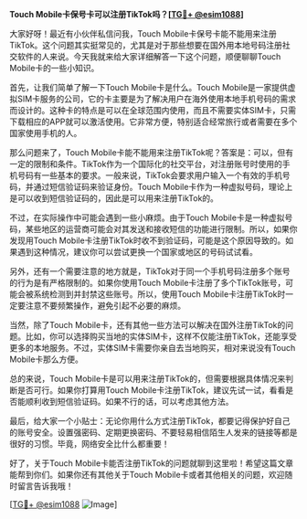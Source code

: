 **Touch Mobile卡保号卡可以注册TikTok吗？[[TG💪+ @esim1088](https://t.me/s/esim1088)]**

大家好呀！最近有小伙伴私信问我，Touch Mobile卡保号卡能不能用来注册TikTok。这个问题其实挺常见的，尤其是对于那些想要在国外用本地号码注册社交软件的人来说。今天我就来给大家详细解答一下这个问题，顺便聊聊Touch Mobile卡的一些小知识。

首先，让我们简单了解一下Touch Mobile卡是什么。Touch Mobile是一家提供虚拟SIM卡服务的公司，它的卡主要是为了解决用户在海外使用本地手机号码的需求而设计的。这种卡的特点是可以在全球范围内使用，而且不需要实体SIM卡，只需下载相应的APP就可以激活使用。它非常方便，特别适合经常旅行或者需要在多个国家使用手机的人。

那么问题来了，Touch Mobile卡能不能用来注册TikTok呢？答案是：可以，但有一定的限制和条件。TikTok作为一个国际化的社交平台，对注册账号时使用的手机号码有一些基本的要求。一般来说，TikTok会要求用户输入一个有效的手机号码，并通过短信验证码来验证身份。Touch Mobile卡作为一种虚拟号码，理论上是可以收到短信验证码的，因此是可以用来注册TikTok的。

不过，在实际操作中可能会遇到一些小麻烦。由于Touch Mobile卡是一种虚拟号码，某些地区的运营商可能会对其发送和接收短信的功能进行限制。所以，如果你发现用Touch Mobile卡注册TikTok时收不到验证码，可能是这个原因导致的。如果遇到这种情况，建议你可以尝试更换一个国家或地区的号码试试看。

另外，还有一个需要注意的地方就是，TikTok对于同一个手机号码注册多个账号的行为是有严格限制的。如果你使用Touch Mobile卡注册了多个TikTok账号，可能会被系统检测到并封禁这些账号。所以，使用Touch Mobile卡注册TikTok时一定要注意不要频繁操作，避免引起不必要的麻烦。

当然，除了Touch Mobile卡，还有其他一些方法可以解决在国外注册TikTok的问题。比如，你可以选择购买当地的实体SIM卡，这样不仅能注册TikTok，还能享受更多的本地服务。不过，实体SIM卡需要你亲自去当地购买，相对来说没有Touch Mobile卡那么方便。

总的来说，Touch Mobile卡是可以用来注册TikTok的，但需要根据具体情况来判断是否可行。如果你打算用Touch Mobile卡注册TikTok，建议先试一试，看看是否能顺利收到短信验证码。如果不行的话，可以考虑其他方法。

最后，给大家一个小贴士：无论你用什么方式注册TikTok，都要记得保护好自己的账号安全。设置强密码、定期更换密码、不要轻易相信陌生人发来的链接等都是很好的习惯。毕竟，网络安全比什么都重要！

好了，关于Touch Mobile卡能否注册TikTok的问题就聊到这里啦！希望这篇文章能帮到你们。如果你还有其他关于Touch Mobile卡或者其他相关的问题，欢迎随时留言告诉我哦！

[[TG💪+ @esim1088](https://t.me/s/esim1088) ![Image](https://i.postimg.cc/4NQfJmqS/Snipaste-2025-05-13-00-14-12.png)]